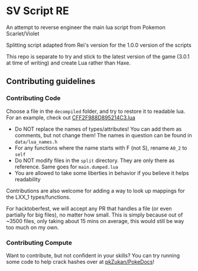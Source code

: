 # SV Script RE

An attempt to reverse engineer the main lua script from Pokemon Scarlet/Violet

Splitting script adapted from Rei's version for the 1.0.0 version of the scripts

This repo is separate to try and stick to the latest version of the game (3.0.1 at time of writing) and create Lua rather than Haxe.

## Contributing guidelines

### Contributing Code

Choose a file in the `decompiled` folder, and try to restore it to readable lua. For an example, check out [CFF2F988D895214C3.lua](https://github.com/Martmists-GH/SV-Script-RE/blob/master/decompiled/CFF2F988D895214C3.lua)

- Do NOT replace the names of types/attributes! You can add them as comments, but not change them! The names in question can be found in `data/lua_names.h`
- For any functions where the name starts with F (not S), rename `A0_2` to `self`
- Do NOT modify files in the `split` directory. They are only there as reference. Same goes for `main.dumped.lua`
- You are allowed to take some liberties in behavior if you believe it helps readability

Contributions are also welcome for adding a way to look up mappings for the LXX_1 types/functions.

For hacktoberfest, we will accept any PR that handles a file (or even partially for big files), no matter how small. This is simply because out of ~3500 files, only taking about 15 mins on average, this would still be way too much on my own.

### Contributing Compute

Want to contribute, but not confident in your skills? You can try running some code to help crack hashes over at [pkZukan/PokeDocs](https://github.com/pkZukan/PokeDocs/tree/main/SV/Hashlists/Lua)!
